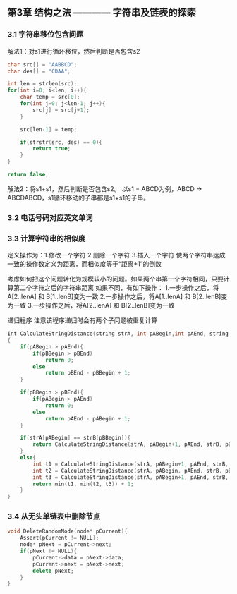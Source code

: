 ## 第3章 结构之法 ———— 字符串及链表的探索

### 3.1 字符串移位包含问题

解法1：对s1进行循环移位，然后判断是否包含s2

```cpp
char src[] = "AABBCD";
char des[] = "CDAA";

int len = strlen(src);
for(int i=0; i<len; i++){
    char temp = src[0];
    for(int j=0; j<len-1; j++){
        src[j] = src[j+1];
    }

    src[len-1] = temp;

    if(strstr(src, des) == 0){
        return true;
    }
}

return false;

```

解法2：将s1+s1，然后判断是否包含s2。
以s1 = ABCD为例，ABCD -> ABCDABCD，s1循环移动的子串都是s1+s1的子串。

### 3.2 电话号码对应英文单词

### 3.3 计算字符串的相似度
定义操作为：1.修改一个字符 2.删除一个字符 3.插入一个字符
使两个字符串达成一致的操作数定义为距离，而相似度等于“距离+1”的倒数

考虑如何把这个问题转化为规模较小的问题。如果两个串第一个字符相同，只要计算第二个字符之后的字符串距离
如果不同，有如下操作：
1.一步操作之后，将A[2..lenA] 和 B[1..lenB]变为一致
2.一步操作之后，将A[1..lenA] 和 B[2..lenB]变为一致
3.一步操作之后，将A[2..lenA] 和 B[2..lenB]变为一致

递归程序
注意该程序递归时会有两个子问题被重复计算

```cpp
Int CalculateStringDistance(string strA, int pABegin,int pAEnd, string strB, int pBBegin, int pBEnd)
{
    if(pABegin > pAEnd){
        if(pBBegin > pBEnd)
            return 0;
        else
            return pBEnd - pBBegin + 1;
    }

    if(pBBegin > pBEnd){
        if(pABegin > pAEnd)
            return 0;
        else
            return pAEnd - pABegin + 1;
    }

    if(strA[pABegin] == strB[pBBegin]){
        return CalculateStringDistance(strA, pABegin+1, pAEnd, strB, pBBegin+1, pBEnd);
    }
    else{
        int t1 = CalculateStringDistance(strA, pABegin+1, pAEnd, strB, pBBegin, pBEnd);
        int t2 = CalculateStringDistance(strA, pABegin, pAEnd, strB, pBBegin+1, pBEnd);
        int t3 = CalculateStringDistance(strA, pABegin+1, pAEnd, strB, pBBegin+1, pBEnd);
        return min(t1, min(t2, t3)) + 1;
    }
}
```


### 3.4 从无头单链表中删除节点

```cpp
void DeleteRandomNode(node* pCurrent){
    Assert(pCurrent != NULL);
    node* pNext = pCurrent->next;
    if(pNext != NULL){
        pCurrent->data = pNext->data;
        pCurrent->next = pNext->next;
        delete pNext;
    }
}
```